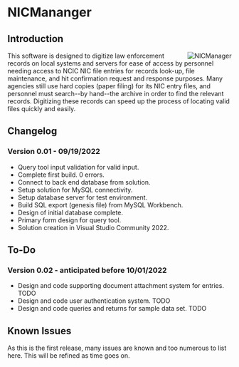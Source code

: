 # NICMananger

## Introduction
<img align="right" src="https://raw.githubusercontent.com/exteran/nicmanager/main/img/nicmanager_queryform.jpg" alt="NICManager">This software is designed to digitize law enforcement records on local systems and servers for ease of access by personnel needing access to NCIC NIC file entries for records look-up, file maintenance, and hit confirmation request and response purposes. Many agencies still use hard copies (paper filing) for its NIC entry files, and personnel must search--by hand--the archive in order to find the relevant records. Digitizing these records can speed up the process of locating valid files quickly and easily.

## Changelog

### Version 0.01 - 09/19/2022
- Query tool input validation for valid input.
- Complete first build. 0 errors.
- Connect to back end database from solution.
- Setup solution for MySQL connectivity.
- Setup database server for test environment.
- Build SQL export (genesis file) from MySQL Workbench.
- Design of initial database complete.
- Primary form design for query tool.
- Solution creation in Visual Studio Community 2022.

## To-Do

### Version 0.02 - anticipated before 10/01/2022
- Design and code supporting document attachment system for entries. TODO
- Design and code user authentication system. TODO
- Design and code queries and returns for sample data set. TODO

## Known Issues
As this is the first release, many issues are known and too numerous to list here. This will be refined as time goes on.
